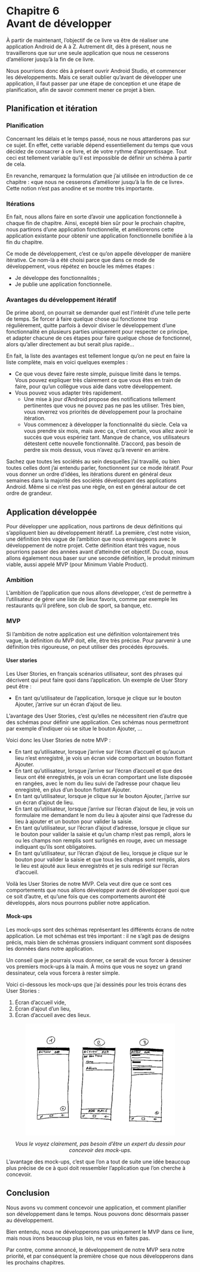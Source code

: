# Chapitre 6<br />Avant de développer

À partir de maintenant, l’objectif de ce livre va être de réaliser une application Android de A à Z. Autrement dit, dès à présent, nous ne travaillerons que sur une seule application que nous ne cesserons d’améliorer jusqu’à la fin de ce livre.

Nous pourrions donc dès à présent ouvrir Android Studio, et commencer les développements. Mais ce serait oublier qu’avant de développer une application, il faut passer par une étape de conception et une étape de planification, afin de savoir comment mener ce projet à bien.

## Planification et itération

### Planification
Concernant les délais et le temps passé, nous ne nous attarderons pas sur ce sujet. En effet, cette variable dépend essentiellement du temps que vous décidez de consacrer à ce livre, et de votre rythme d’apprentissage. Tout ceci est tellement variable qu’il est impossible de définir un schéma à partir de cela.

En revanche, remarquez la formulation que j’ai utilisée en introduction de ce chapitre : «que nous ne cesserons d’améliorer jusqu’à la fin de ce livre». Cette notion n’est pas anodine et se montre très importante.

### Itérations

En fait, nous allons faire en sorte d’avoir une application fonctionnelle à chaque fin de chapitre. Ainsi, excepté bien sûr pour le prochain chapitre, nous partirons d’une application fonctionnelle, et améliorerons cette application existante pour obtenir une application fonctionnelle bonifiée à la fin du chapitre.

Ce mode de développement, c’est ce qu’on appelle développer de manière itérative. Ce nom-là a été choisi parce que dans ce mode de développement, vous répétez en boucle les mêmes étapes :

* Je développe des fonctionnalités ;
* Je publie une application fonctionnelle.

<h3 class="pageBreakBefore">Avantages du développement itératif</h3>

De prime abord, on pourrait se demander quel est l’intérêt d’une telle perte de temps. Se forcer à faire quelque chose qui fonctionne trop régulièrement, quitte parfois à devoir diviser le développement d’une fonctionnalité en plusieurs parties uniquement pour respecter ce principe, et adapter chacune de ces étapes pour faire quelque chose de fonctionnel, alors qu’aller directement au but serait plus rapide...

En fait, la liste des avantages est tellement longue qu’on ne peut en faire la liste complète, mais en voici quelques exemples :

* Ce que vous devez faire reste simple, puisque limité dans le temps. Vous pouvez expliquer très clairement ce que vous êtes en train de faire, pour qu’un collègue vous aide dans votre développement.
* Vous pouvez vous adapter très rapidement.
  * Une mise à jour d’Android propose des notifications tellement pertinentes que vous ne pouvez pas ne pas les utiliser. Très bien, vous reverrez vos priorités de développement pour la prochaine itération.
  * Vous commencez à développer la fonctionnalité du siècle. Cela va vous prendre six mois, mais avec ça, c’est certain, vous allez avoir le succès que vous espériez tant. Manque de chance, vos utilisateurs détestent cette nouvelle fonctionnalité. D’accord, pas besoin de perdre six mois dessus, vous n’avez qu’à revenir en arrière.

Sachez que toutes les sociétés au sein desquelles j’ai travaillé, ou bien toutes celles dont j’ai entendu parler, fonctionnent sur ce mode itératif. Pour vous donner un ordre d’idées, les itérations durent en général deux semaines dans la majorité des sociétés développant des applications Android. Même si ce n’est pas une règle, on est en général autour de cet ordre de grandeur.

## Application développée

Pour développer une application, nous partirons de deux définitions qui s’appliquent bien au développement itératif. La première, c’est notre vision, une définition très vague de l’ambition que nous envisageons avec le développement de notre projet. Cette définition étant très vague, nous pourrions passer des années avant d’atteindre cet objectif. Du coup, nous allons également nous baser sur une seconde définition, le produit minimum viable, aussi appelé MVP (pour Minimum Viable Product).

<h3 class="pageBreakBefore">Ambition</h3>

L’ambition de l’application que nous allons développer, c’est de permettre à l’utilisateur de gérer une liste de lieux favoris, comme par exemple les restaurants qu’il préfère, son club de sport, sa banque, etc.

### MVP

Si l’ambition de notre application est une définition volontairement très vague, la définition du MVP doit, elle, être très précise. Pour parvenir à une définition très rigoureuse, on peut utiliser des procédés éprouvés.

#### User stories

Les User Stories, en français scénarios utilisateur, sont des phrases qui décrivent qui peut faire quoi dans l’application. Un exemple de User Story peut être :

* En tant qu’utilisateur de l’application, lorsque je clique sur le bouton Ajouter, j’arrive sur un écran d’ajout de lieu.

L’avantage des User Stories, c’est qu’elles ne nécessitent rien d’autre que des schémas pour définir une application. Ces schémas nous permettront par exemple d’indiquer où se situe le bouton Ajouter, ...

Voici donc les User Stories de notre MVP :

* En tant qu’utilisateur, lorsque j’arrive sur l’écran d’accueil et qu’aucun lieu n’est enregistré, je vois un écran vide comportant un bouton flottant Ajouter.
* En tant qu’utilisateur, lorsque j’arrive sur l’écran d’accueil et que des lieux ont été enregistrés, je vois un écran comportant une liste disposée en rangées, avec le nom du lieu suivi de l’adresse pour chaque lieu enregistré, en plus d’un bouton flottant Ajouter.
* En tant qu’utilisateur, lorsque je clique sur le bouton Ajouter, j’arrive sur un écran d’ajout de lieu.
* En tant qu’utilisateur, lorsque j’arrive sur l’écran d’ajout de lieu, je vois un formulaire me demandant le nom du lieu à ajouter ainsi que l’adresse du lieu à ajouter et un bouton pour valider la saisie.
* En tant qu’utilisateur, sur l’écran d’ajout d’adresse, lorsque je clique sur le bouton pour valider la saisie et qu’un champ n’est pas rempli, alors le ou les champs non remplis sont surlignés en rouge, avec un message indiquant qu’ils sont obligatoires.
* En tant qu’utilisateur, sur l’écran d’ajout de lieu, lorsque je clique sur le bouton pour valider la saisie et que tous les champs sont remplis, alors le lieu est ajouté aux lieux enregistrés et je suis redirigé sur l’écran d’accueil.

Voilà les User Stories de notre MVP. Cela veut dire que ce sont ces comportements que nous allons développer avant de développer quoi que ce soit d’autre, et qu’une fois que ces comportements auront été développés, alors nous pourrons publier notre application.

#### Mock-ups

Les mock-ups sont des schémas représentant les différents écrans de notre application. Le mot schémas est très important : il ne s’agit pas de designs précis, mais bien de schémas grossiers indiquant comment sont disposées les données dans notre application.

Un conseil que je pourrais vous donner, ce serait de vous forcer à dessiner vos premiers mock-ups à la main. À moins que vous ne soyez un grand dessinateur, cela vous forcera à rester simple.

Voici ci-dessous les mock-ups que j’ai dessinés pour les trois écrans des User Stories :

1. Écran d’accueil vide,
1. Écran d’ajout d’un lieu,
1. Écran d’accueil avec des lieux.

<p><img class="ebook_only" src="../images/drawn_mockups.png" style="width:400px;height:300px;margin:0 auto;display:block;"/><img class="web_light_only" src="../images/drawn_mockups.png" style="margin:0 auto;display:none;"/><img class="web_dark_only" src="../images/drawn_mockups_night.png" style="margin:0 auto;display:none;"/></p>

<p style="text-align:center"><i>Vous le voyez clairement, pas besoin d’être un expert du dessin pour concevoir des mock-ups.</i></p>

L’avantage des mock-ups, c’est que l’on a tout de suite une idée beaucoup plus précise de ce à quoi doit ressembler l’application que l’on cherche à concevoir.

## Conclusion

Nous avons vu comment concevoir une application, et comment planifier son développement dans le temps. Nous pouvons donc désormais passer au développement.

Bien entendu, nous ne développerons pas uniquement le MVP dans ce livre, mais nous irons beaucoup plus loin, ne vous en faites pas.

Par contre, comme annoncé, le développement de notre MVP sera notre priorité, et par conséquent la première chose que nous développerons dans les prochains chapitres.
